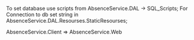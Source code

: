 To set database use scripts from AbsenceService.DAL -> SQL_Scripts;
For Connection to db set string in AbsenceService.DAL.Resourses.StaticResourses;

AbsenceService.Client => AbsenceService.Web 
